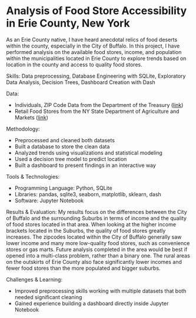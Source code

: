 # Analysis of Food Store Accessibility in Erie County, New York 

As an Erie County native, I have heard anecdotal relics of food deserts within the county, especially in the City of Buffalo. In this project, I have performed analysis on the available food stores, income, and population within the municipalities located in Erie County to explore trends based on location in the county and access to quality food stores.

Skills: Data preprocessing, Database Engineering with SQLite, Exploratory Data Analysis, Decision Trees, Dashboard Creation with Dash

Data:
- Individuals, ZIP Code Data from the Department of the Treasury ([link](https://catalog.data.gov/dataset/zip-code-data ))
- Retail Food Stores from the NY State Department of Agriculture and Markets ([link](https://data.ny.gov/Economic-Development/Retail-Food-Stores/9a8c-vfzj/about_data))

Methodology:
- Preprocessed and cleaned both datasets
- Built a database to store the clean data
- Analyzed trends using visualizations and statistical modeling
- Used a decision tree model to predict location
- Built a dashboard to present findings in an interactive way

Tools & Technologies:
- Programming Language: Python, SQLite
- Libraries: pandas, sqlite3, seaborn, matplotlib, sklearn, dash
- Software: Jupyter Notebook

Results & Evaluation:
My results focus on the differences between the City of Buffalo and the surrounding Suburbs in terms of income and the quality of food stores located in that area. When looking at the higher income brackets located in the Suburbs, the quality of food stores greatly increases. The zipcodes located within the City of Buffalo generally saw lower income and many more low-quality food stores, such as convenience stores or gas marts. Future analysis completed in the area would be best if opened into a multi-class problem, rather than a binary one. The rural areas on the outskirts of Erie County also face significantly lower incomes and fewer food stores than the more populated and bigger suburbs. 

Challenges & Learning:
- Improved preprocessing skills working with multiple datasets that both needed significant cleaning
- Gained experience building a dashboard directly inside Jupyter Notebook
